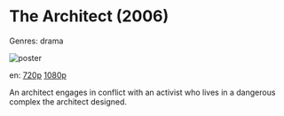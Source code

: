 # The Architect (2006)

Genres: drama

![poster](http://image.tmdb.org/t/p/w500/jYdvNcumrVzbjkhTr1Y68pKIWN.jpg)

en:
  [720p](magnet:?xt=urn:btih:F15237D527E4498FBCE02EA2BD2D698B793DED0A&tr=udp://glotorrents.pw:6969/announce&tr=udp://tracker.opentrackr.org:1337/announce&tr=udp://torrent.gresille.org:80/announce&tr=udp://tracker.openbittorrent.com:80&tr=udp://tracker.coppersurfer.tk:6969&tr=udp://tracker.leechers-paradise.org:6969&tr=udp://p4p.arenabg.ch:1337&tr=udp://tracker.internetwarriors.net:1337)
  [1080p](magnet:?xt=urn:btih:ED447721D817F497EF75ABBB2D6F6CA7271F7B51&tr=udp://glotorrents.pw:6969/announce&tr=udp://tracker.opentrackr.org:1337/announce&tr=udp://torrent.gresille.org:80/announce&tr=udp://tracker.openbittorrent.com:80&tr=udp://tracker.coppersurfer.tk:6969&tr=udp://tracker.leechers-paradise.org:6969&tr=udp://p4p.arenabg.ch:1337&tr=udp://tracker.internetwarriors.net:1337)
  


An architect engages in conflict with an activist who lives in a dangerous complex the architect designed.